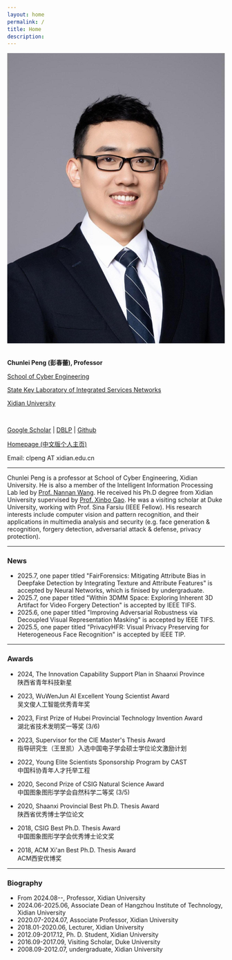 ```yaml
---
layout: home
permalink: /
title: Home
description:
---
```

<div class="personal-information">
    <img class="avatar" src="../assets/img/chunlei-peng.jpg" />
    <div class="content">
        <br>
        <p><b>Chunlei Peng (彭春蕾),  Professor</b></p>
        <p><a href="https://ce.xidian.edu.cn/" target="_blank">School of Cyber Engineering</a></p>
        <p><a href="https://isn.xidian.edu.cn/" target="_blank">State Key Laboratory of Integrated Services Networks</a></p>
        <p><a href="https://www.xidian.edu.cn/" target="_blank">Xidian University</a></p>
        <br>
        <p><a href="http://scholar.google.com/citations?user=U9TnHJgAAAAJ&amp;hl=zh-CN" target="_blank">Google Scholar</a> | 
        <a href="https://dblp.org/pid/148/8269.html" target="_blank">DBLP</a> |
        <a href="https://github.com/clpeng" target="_blank">Github</a></p>
        <p><a href="https://web.xidian.edu.cn/clpeng/index.html" target="_blank">Homepage (中文版个人主页)</a></p>
        <p>Email: clpeng AT xidian.edu.cn</p>        
    </div>
</div>

***
Chunlei Peng is a professor at School of Cyber Engineering, Xidian University. He is also a member of the Intelligent Information Processing Lab led by [Prof. Nannan Wang](https://web.xidian.edu.cn/nnwang/). He received his Ph.D degree from Xidian University supervised by [Prof. Xinbo Gao](http://see.xidian.edu.cn/faculty/xbgao/). He was a visiting scholar at Duke University, working with Prof. Sina Farsiu (IEEE Fellow). 
His research interests include computer vision and pattern recognition, and their applications in multimedia analysis and security (e.g. face generation & recognition, forgery detection, adversarial attack & defense, privacy protection). 

***
### News
- 2025.7, one paper titled "FairForensics: Mitigating Attribute Bias in Deepfake Detection by Integrating Texture and Attribute Features" is accepted by Neural Networks, which is finised by undergraduate. 
- 2025.7, one paper titled "Within 3DMM Space: Exploring Inherent 3D Artifact for Video Forgery Detection" is accepted by IEEE TIFS.
- 2025.6, one paper titled "Improving Adversarial Robustness via Decoupled Visual Representation Masking" is accepted by IEEE TIFS.
- 2025.5, one paper titled "PrivacyHFR: Visual Privacy Preserving for Heterogeneous Face Recognition" is accepted by IEEE TIP.


***
### Awards
- 2024, The Innovation Capability Support Plan in Shaanxi Province <br>
陕西省青年科技新星

- 2023, WuWenJun AI Excellent Young Scientist Award <br>
吴文俊人工智能优秀青年奖

- 2023, First Prize of Hubei Provincial Technology Invention Award <br>
湖北省技术发明奖一等奖 (3/6)

- 2023, Supervisor for the CIE Master's Thesis Award <br>
指导研究生（王昱凯）入选中国电子学会硕士学位论文激励计划

- 2022, Young Elite Scientists Sponsorship Program by CAST <br>
中国科协青年人才托举工程

- 2020, Second Prize of CSIG Natural Science Award <br>
中国图象图形学学会自然科学二等奖 (3/5)

- 2020, Shaanxi Provincial Best Ph.D. Thesis Award <br>
陕西省优秀博士学位论文

- 2018, CSIG Best Ph.D. Thesis Award <br>
中国图象图形学学会优秀博士论文奖

- 2018, ACM Xi'an Best Ph.D. Thesis Award <br>
ACM西安优博奖

***
### Biography
- From 2024.08--, Professor, Xidian University
- 2024.06-2025.06, Associate Dean of Hangzhou Institute of Technology, Xidian University 
- 2020.07-2024.07, Associate Professor, Xidian University
- 2018.01-2020.06, Lecturer, Xidian University
- 2012.09-2017.12, Ph. D. Student, Xidian University
- 2016.09-2017.09, Visiting Scholar, Duke University
- 2008.09-2012.07, undergraduate, Xidian University


